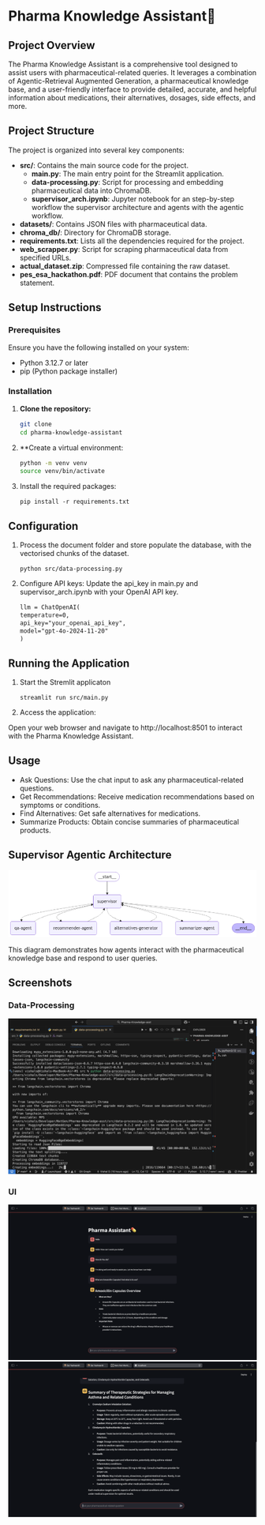 # Pharma Knowledge Assistant💊

## Project Overview

The Pharma Knowledge Assistant is a comprehensive tool designed to assist users with pharmaceutical-related queries. It leverages a combination of Agentic-Retrieval Augmented Generation, a pharmaceutical knowledge base, and a user-friendly interface to provide detailed, accurate, and helpful information about medications, their alternatives, dosages, side effects, and more.

## Project Structure

The project is organized into several key components:

- **src/**: Contains the main source code for the project.
  - **main.py**: The main entry point for the Streamlit application.
  - **data-processing.py**: Script for processing and embedding pharmaceutical data into ChromaDB.
  - **supervisor_arch.ipynb**: Jupyter notebook for an step-by-step workflow the supervisor architecture and agents with the agentic workflow.
- **datasets/**: Contains JSON files with pharmaceutical data.
- **chroma_db/**: Directory for ChromaDB storage.
- **requirements.txt**: Lists all the dependencies required for the project.
- **web_scrapper.py**: Script for scraping pharmaceutical data from specified URLs.
- **actual_dataset.zip**: Compressed file containing the raw dataset.
- **pes_esa_hackathon.pdf**: PDF document that contains the problem statement.

## Setup Instructions

### Prerequisites

Ensure you have the following installed on your system:

- Python 3.12.7 or later
- pip (Python package installer)

### Installation

1. **Clone the repository:**

   ```sh
   git clone 
   cd pharma-knowledge-assistant
   ```
2. **Create a virtual environment:

   ```sh
   python -m venv venv
   source venv/bin/activate 
   ```
3. Install the required packages:

   ```
   pip install -r requirements.txt
   ```

## Configuration

1. Process the document folder and store populate the database, with the vectorised chunks of the dataset.

   ```
   python src/data-processing.py
   ```
2. Configure API keys:
   Update the api_key in main.py and supervisor_arch.ipynb with your OpenAI API key.

   ```
   llm = ChatOpenAI(
   temperature=0,
   api_key="your_openai_api_key",
   model="gpt-4o-2024-11-20"
   )
   ```

## Running the Application

1. Start the Stremlit applicaton

   ```
   streamlit run src/main.py
   ```
2. Access the application:

Open your web browser and navigate to http://localhost:8501 to interact with the Pharma Knowledge Assistant.

## Usage

* Ask Questions: Use the chat input to ask any pharmaceutical-related questions.
* Get Recommendations: Receive medication recommendations based on symptoms or conditions.
* Find Alternatives: Get safe alternatives for medications.
* Summarize Products: Obtain concise summaries of pharmaceutical products.

## Supervisor Agentic Architecture

![Supervisor Agentic Architecture](./assets/agent-architecture.png)

This diagram demonstrates how agents interact with the pharmaceutical knowledge base and respond to user queries.

## Screenshots

### Data-Processing
![Data Processing](./assets/data-processing.png)

### UI
![UI](./assets/ui-1.png)
![UI](./assets/ui-2.png)